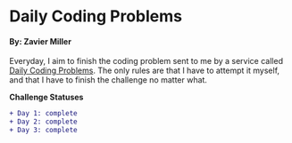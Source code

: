 # Daily Coding Problems

#### By: Zavier Miller

Everyday, I aim to finish the coding problem sent to me by a service called [Daily Coding Problems](https://www.dailycodingproblem.com/ "Daily Coding Problems"). The only rules are that I have to attempt it myself, and that I have to finish the challenge no matter what.

**Challenge Statuses**

```diff
+ Day 1: complete
+ Day 2: complete
+ Day 3: complete
```
